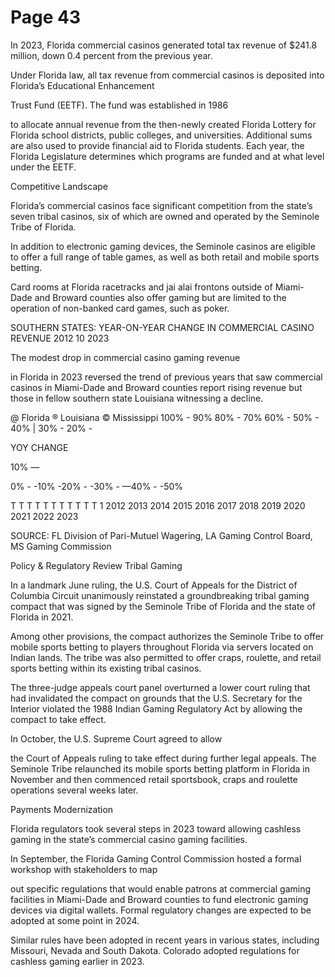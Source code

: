 # Page 43

In 2023, Florida commercial casinos generated total tax
revenue of $241.8 million, down 0.4 percent from the
previous year.

Under Florida law, all tax revenue from commercial casinos
is deposited into Florida’s Educational Enhancement

Trust Fund (EETF). The fund was established in 1986

to allocate annual revenue from the then-newly created
Florida Lottery for Florida school districts, public colleges,
and universities. Additional sums are also used to provide
financial aid to Florida students. Each year, the Florida
Legislature determines which programs are funded and at
what level under the EETF.

Competitive Landscape

Florida’s commercial casinos face significant competition
from the state’s seven tribal casinos, six of which are
owned and operated by the Seminole Tribe of Florida.

In addition to electronic gaming devices, the Seminole
casinos are eligible to offer a full range of table games, as
well as both retail and mobile sports betting.

Card rooms at Florida racetracks and jai alai frontons
outside of Miami-Dade and Broward counties also offer
gaming but are limited to the operation of non-banked card
games, such as poker.

SOUTHERN STATES: YEAR-ON-YEAR CHANGE IN
COMMERCIAL CASINO REVENUE
2012 10 2023

The modest drop in commercial casino gaming revenue

in Florida in 2023 reversed the trend of previous years
that saw commercial casinos in Miami-Dade and Broward
counties report rising revenue but those in fellow southern
state Louisiana witnessing a decline.

@ Florida ® Louisiana © Mississippi
100% -
90%
80% -
70%
60% -
50% -
40% |
30% -
20% -

YOY CHANGE

10% —

0% -
-10%
-20% -
-30% -
—40% -
-50%

T T T T T T T T T T T 1
2012 2013 2014 2015 2016 2017 2018 2019 2020 2021 2022 2023

SOURCE: FL Division of Pari-Mutuel Wagering, LA Gaming Control Board, MS Gaming Commission

Policy & Regulatory Review
Tribal Gaming

In a landmark June ruling, the U.S. Court of Appeals for
the District of Columbia Circuit unanimously reinstated
a groundbreaking tribal gaming compact that was signed
by the Seminole Tribe of Florida and the state of Florida
in 2021.

Among other provisions, the compact authorizes the
Seminole Tribe to offer mobile sports betting to players
throughout Florida via servers located on Indian lands.
The tribe was also permitted to offer craps, roulette, and
retail sports betting within its existing tribal casinos.

The three-judge appeals court panel overturned a lower
court ruling that had invalidated the compact on grounds
that the U.S. Secretary for the Interior violated the 1988
Indian Gaming Regulatory Act by allowing the compact to
take effect.

In October, the U.S. Supreme Court agreed to allow

the Court of Appeals ruling to take effect during further
legal appeals. The Seminole Tribe relaunched its mobile
sports betting platform in Florida in November and
then commenced retail sportsbook, craps and roulette
operations several weeks later.

Payments Modernization

Florida regulators took several steps in 2023 toward
allowing cashless gaming in the state’s commercial casino
gaming facilities.

In September, the Florida Gaming Control Commission
hosted a formal workshop with stakeholders to map

out specific regulations that would enable patrons at
commercial gaming facilities in Miami-Dade and Broward
counties to fund electronic gaming devices via digital
wallets. Formal regulatory changes are expected to be
adopted at some point in 2024.

Similar rules have been adopted in recent years in various
states, including Missouri, Nevada and South Dakota.
Colorado adopted regulations for cashless gaming earlier
in 2023.

